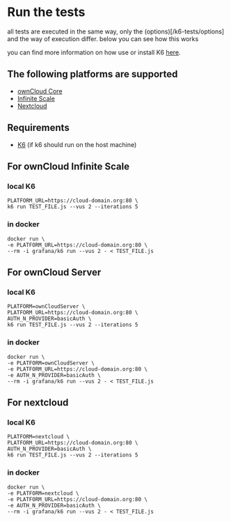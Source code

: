 # Run the tests

all tests are executed in the same way, only the (options)[/k6-tests/options] and the way of execution differ. below you can see how this works

you can find more information on how use or install K6 [here](https://k6.io/docs/get-started/running-k6/). 

## The following platforms are supported
* [ownCloud Core](https://github.com/owncloud/core)
* [Infinite Scale](https://github.com/owncloud/ocis)
* [Nextcloud](https://github.com/nextcloud/server/)

## Requirements
*  [K6](https://k6.io/) (if k6 should run on the host machine)

## For ownCloud Infinite Scale

### local K6

```shell
PLATFORM_URL=https://cloud-domain.org:80 \
k6 run TEST_FILE.js --vus 2 --iterations 5
```

### in docker

```shell
docker run \
-e PLATFORM_URL=https://cloud-domain.org:80 \
--rm -i grafana/k6 run --vus 2 - < TEST_FILE.js
```

## For ownCloud Server

### local K6

```shell
PLATFORM=ownCloudServer \
PLATFORM_URL=https://cloud-domain.org:80 \
AUTH_N_PROVIDER=basicAuth \
k6 run TEST_FILE.js --vus 2 --iterations 5
```

### in docker

```shell
docker run \
-e PLATFORM=ownCloudServer \
-e PLATFORM_URL=https://cloud-domain.org:80 \
-e AUTH_N_PROVIDER=basicAuth \
--rm -i grafana/k6 run --vus 2 - < TEST_FILE.js
```

## For nextcloud

### local K6

```shell
PLATFORM=nextcloud \
PLATFORM_URL=https://cloud-domain.org:80 \
AUTH_N_PROVIDER=basicAuth \
k6 run TEST_FILE.js --vus 2 --iterations 5
```

### in docker

```shell
docker run \
-e PLATFORM=nextcloud \
-e PLATFORM_URL=https://cloud-domain.org:80 \
-e AUTH_N_PROVIDER=basicAuth \
--rm -i grafana/k6 run --vus 2 - < TEST_FILE.js
```
